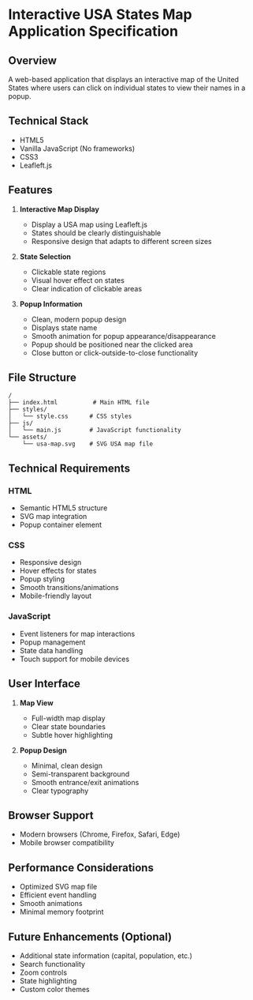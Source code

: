 # Interactive USA States Map Application Specification

## Overview
A web-based application that displays an interactive map of the United States where users can click on individual states to view their names in a popup.

## Technical Stack
- HTML5
- Vanilla JavaScript (No frameworks)
- CSS3
- Leafleft.js

## Features
1. **Interactive Map Display**
   - Display a USA map using Leafleft.js
   - States should be clearly distinguishable
   - Responsive design that adapts to different screen sizes

2. **State Selection**
   - Clickable state regions
   - Visual hover effect on states
   - Clear indication of clickable areas

3. **Popup Information**
   - Clean, modern popup design
   - Displays state name
   - Smooth animation for popup appearance/disappearance
   - Popup should be positioned near the clicked area
   - Close button or click-outside-to-close functionality

## File Structure
```
/
├── index.html          # Main HTML file
├── styles/
│   └── style.css      # CSS styles
├── js/
│   └── main.js        # JavaScript functionality
└── assets/
    └── usa-map.svg    # SVG USA map file
```

## Technical Requirements

### HTML
- Semantic HTML5 structure
- SVG map integration
- Popup container element

### CSS
- Responsive design
- Hover effects for states
- Popup styling
- Smooth transitions/animations
- Mobile-friendly layout

### JavaScript
- Event listeners for map interactions
- Popup management
- State data handling
- Touch support for mobile devices

## User Interface
1. **Map View**
   - Full-width map display
   - Clear state boundaries
   - Subtle hover highlighting

2. **Popup Design**
   - Minimal, clean design
   - Semi-transparent background
   - Smooth entrance/exit animations
   - Clear typography

## Browser Support
- Modern browsers (Chrome, Firefox, Safari, Edge)
- Mobile browser compatibility

## Performance Considerations
- Optimized SVG map file
- Efficient event handling
- Smooth animations
- Minimal memory footprint

## Future Enhancements (Optional)
- Additional state information (capital, population, etc.)
- Search functionality
- Zoom controls
- State highlighting
- Custom color themes 
